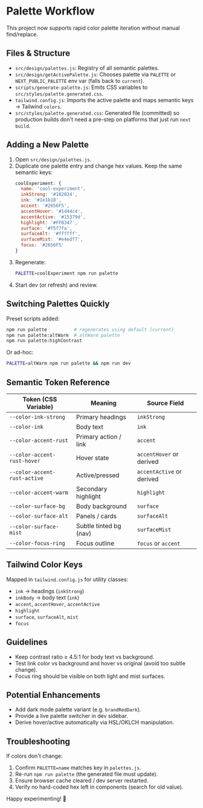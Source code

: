 # Palette Workflow

This project now supports rapid color palette iteration without manual find/replace.

## Files & Structure
- `src/design/palettes.js`: Registry of all semantic palettes.
- `src/design/getActivePalette.js`: Chooses palette via `PALETTE` or `NEXT_PUBLIC_PALETTE` env var (falls back to `current`).
- `scripts/generate-palette.js`: Emits CSS variables to `src/styles/palette.generated.css`.
- `tailwind.config.js`: Imports the active palette and maps semantic keys → Tailwind `colors`.
- `src/styles/palette.generated.css`: Generated file (committed) so production builds don't need a pre-step on platforms that just run `next build`.

## Adding a New Palette
1. Open `src/design/palettes.js`.
2. Duplicate one palette entry and change hex values. Keep the same semantic keys:
   ```js
   coolExperiment: {
     name: 'cool-experiment',
     inkStrong: '#182024',
     ink: '#1e1b18',
     accent: '#2656F5',
     accentHover: '#1d44c4',
     accentActive: '#15379d',
     highlight: '#FFB347',
     surface: '#f5f7fa',
     surfaceAlt: '#ffffff',
     surfaceMist: '#e4edf7',
     focus: '#2656F5'
   }
   ```
3. Regenerate:
   ```bash
   PALETTE=coolExperiment npm run palette
   ```
4. Start dev (or refresh) and review.

## Switching Palettes Quickly
Preset scripts added:
```bash
npm run palette          # regenerates using default (current)
npm run palette:altWarm  # altWarm palette
npm run palette:highContrast
```
Or ad-hoc:
```bash
PALETTE=altWarm npm run palette && npm run dev
```

## Semantic Token Reference
| Token (CSS Variable) | Meaning | Source Field |
| -------------------- | ------- | ------------ |
| `--color-ink-strong` | Primary headings | `inkStrong` |
| `--color-ink` | Body text | `ink` |
| `--color-accent-rust` | Primary action / link | `accent` |
| `--color-accent-rust-hover` | Hover state | `accentHover` or derived |
| `--color-accent-rust-active` | Active/pressed | `accentActive` or derived |
| `--color-accent-warm` | Secondary highlight | `highlight` |
| `--color-surface-bg` | Body background | `surface` |
| `--color-surface-alt` | Panels / cards | `surfaceAlt` |
| `--color-surface-mist` | Subtle tinted bg (nav) | `surfaceMist` |
| `--color-focus-ring` | Focus outline | `focus` or `accent` |

## Tailwind Color Keys
Mapped in `tailwind.config.js` for utility classes:
- `ink` → headings (`inkStrong`)
- `inkBody` → body text (`ink`)
- `accent`, `accentHover`, `accentActive`
- `highlight`
- `surface`, `surfaceAlt`, `mist`
- `focus`

## Guidelines
- Keep contrast ratio ≥ 4.5:1 for body text vs background.
- Test link color vs background and hover vs original (avoid too subtle change).
- Focus ring should be visible on both light and mist surfaces.

## Potential Enhancements
- Add dark mode palette variant (e.g. `brandRedDark`).
- Provide a live palette switcher in dev sidebar.
- Derive hover/active automatically via HSL/OKLCH manipulation.

## Troubleshooting
If colors don't change:
1. Confirm `PALETTE=name` matches key in `palettes.js`.
2. Re-run `npm run palette` (the generated file must update).
3. Ensure browser cache cleared / dev server restarted.
4. Verify no hard-coded hex left in components (search for old value).

Happy experimenting! 🎨
